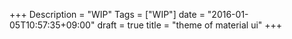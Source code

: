 +++
Description = "WIP"
Tags = ["WIP"]
date = "2016-01-05T10:57:35+09:00"
draft = true
title = "theme of material ui"
+++

